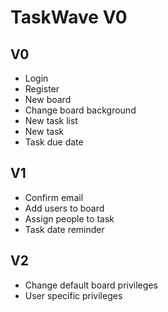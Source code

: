 # TaskWave V0

## V0
- Login
- Register 
- New board
- Change board background
- New task list
- New task
- Task due date

## V1
- Confirm email
- Add users to board
- Assign people to task
- Task date reminder


## V2
- Change default board privileges
- User specific privileges